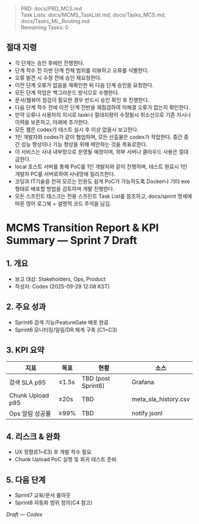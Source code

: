 > PRD: docs/PRD_MCS.md  
> Task Lists: docs/MCMS_TaskList.md, docs/Tasks_MCS.md, docs/Tasks_ML_Routing.md  
> Remaining Tasks: 0

## 절대 지령
- 각 단계는 승인 후에만 진행한다.
- 단계 착수 전 이번 단계 전체 범위를 리뷰하고 오류를 식별한다.
- 오류 발견 시 수정 전에 승인 재요청한다.
- 이전 단계 오류가 없음을 재확인한 뒤 다음 단계 승인을 요청한다.
- 모든 단계 작업은 백그라운드 방식으로 수행한다.
- 문서/웹뷰어 점검이 필요한 경우 반드시 승인 확인 후 진행한다.
- 다음 단계 착수 전에 이전 단계 전반을 재점검하여 미해결 오류가 없는지 확인한다.
- 만약 오류나 사용자의 지시로 task나 절대지령이 수정될시 취소선으로 기존 지시나 이력을 보존하고, 아래에 추가한다.
- 모든 웹은 codex가 테스트 실시 후 이상 없을시 보고한다.
- 1인 개발자와 codex가 같이 협업하며, 모든 산출물은 codex가 작업한다. 중간 중간 성능 향상이나 기능 향상을 위해 제안하는 것을 목표로한다.
- 이 서비스는 사내 내부망으로 운영될 예정이며, 외부 서버나 클라우드 사용은 절대 금한다.
- local 호스트 서버를 통해 PoC를 1인 개발자와 같이 진행하며, 테스트 완료시 1인 개발자 PC를 서버로하여 사내망에 릴리즈한다.
- 코딩과 IT기술을 전혀 모르는 인원도 쉽게 PoC가 가능하도록 Docker나 기타 exe 형태로 배포할 방법을 검토하며 개발 진행한다.
- 모든 스프린트 태스크는 전용 스프린트 Task List를 참조하고, docs/sprint 명세에 따른 영어 로그북 + 설명적 코드 주석을 남김.
# MCMS Transition Report & KPI Summary — Sprint 7 Draft

## 1. 개요
- 보고 대상: Stakeholders, Ops, Product
- 작성자: Codex (2025-09-29 12:08 KST)

## 2. 주요 성과
- Sprint6 검색 기능/FeatureGate 배포 완료
- Sprint6 모니터링/알림/DR 체계 구축 (C1~C3)

## 3. KPI 요약
| 지표 | 목표 | 현황 | 소스 |
|------|------|------|------|
| 검색 SLA p95 | ≤1.5s | TBD (post Sprint6) | Grafana
| Chunk Upload p95 | ≤20s | TBD | meta_sla_history.csv
| Ops 알림 성공률 | ≥99% | TBD | notify jsonl

## 4. 리스크 & 완화
- UX 정렬(E1~E3) 후 개발 착수 필요
- Chunk Upload PoC 실행 및 회귀 테스트 준비

## 5. 다음 단계
- Sprint7 교육/문서 롤아웃
- Sprint8 자동화 범위 정의(C4 참고)

*Draft — Codex*

